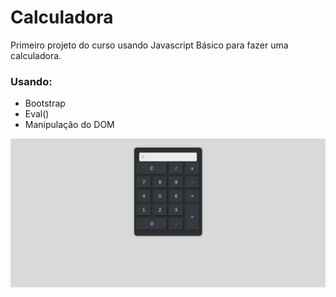 # Calculadora

Primeiro projeto do curso usando Javascript Básico para fazer uma calculadora.

### Usando:

- Bootstrap
- Eval()
- Manipulação do DOM

<img src="../mockups/calculadora.png" alt="Calculadora">